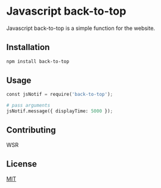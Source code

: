 # Javascript back-to-top

Javascript back-to-top is a simple function for the website.

## Installation

```bash
npm install back-to-top
```

## Usage

```python
const jsNotif = require('back-to-top');

# pass arguments
jsNotif.message({ displayTime: 5000 });
```

## Contributing
WSR

## License
[MIT](https://choosealicense.com/licenses/mit/)
